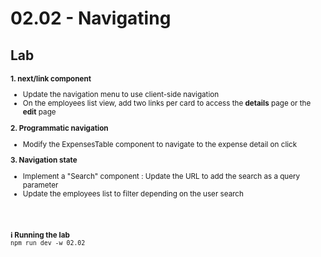 <!-- .slide: class="exercice" -->

<h1 id="navigating" style="margin-bottom: 30px;">02.02 - Navigating</h1>

## Lab

<small>

**1. next/link component**

- Update the navigation menu to use client-side navigation
- On the employees list view, add two links per card to access the **details** page or the **edit** page

**2. Programmatic navigation**

- Modify the ExpensesTable component to navigate to the expense detail on click

**3. Navigation state**

- Implement a "Search" component : Update the URL to add the search as a query parameter
- Update the employees list to filter depending on the user search

<br/> <br/>

**ℹ️ Running the lab**<br/>
`npm run dev -w 02.02`

</small>
